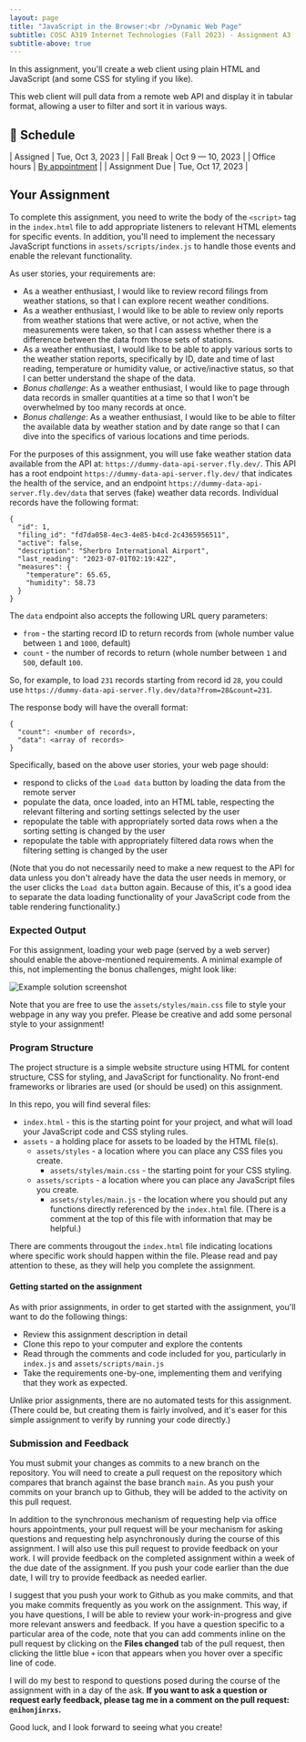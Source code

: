 ```yaml
---
layout: page
title: "JavaScript in the Browser:<br />Dynamic Web Page"
subtitle: COSC A319 Internet Technologies (Fall 2023) - Assignment A3
subtitle-above: true
---
```


In this assignment, you'll create a web client using plain HTML and JavaScript (and some CSS for styling if you like).

This web client will pull data from a remote web API and display it in tabular format, allowing a user to filter and sort it in various ways.

## 📆 Schedule

| Assigned       | Tue, Oct 3, 2023  |
| Fall Break | Oct 9 &mdash; 10, 2023 |
| Office hours   | [By appointment](https://bit.ly/mr-harvey-office-hours) |
| Assignment Due | Tue, Oct 17, 2023 |

## Your Assignment

To complete this assignment, you need to write the body of the `<script>`
tag in the `index.html` file to add appropriate listeners to relevant HTML
elements for specific events. In addition, you'll need to implement the
necessary JavaScript functions in `assets/scripts/index.js` to handle those
events and enable the relevant functionality.

As user stories, your requirements are:

- As a weather enthusiast, I would like to review record filings from weather
  stations, so that I can explore recent weather conditions.
- As a weather enthusiast, I would like to be able to review only reports
  from weather stations that were active, or not active, when the
  measurements were taken, so that I can assess whether there is a difference
  between the data from those sets of stations.
- As a weather enthusiast, I would like to be able to apply various sorts
  to the weather station reports, specifically by ID, date and time of
  last reading, temperature or humidity value, or active/inactive status,
  so that I can better understand the shape of the data.
- _Bonus challenge_: As a weather enthusiast, I would like to page through 
  data records in smaller quantities at a time so that I won't be overwhelmed
  by too many records at once.
- _Bonus challenge_: As a weather enthusiast, I would like to be able to
  filter the available data by weather station and by date range so that I
  can dive into the specifics of various locations and time periods.

For the purposes of this assignment, you will use fake weather station data
available from the API at: `https://dummy-data-api-server.fly.dev/`. This API has a root endpoint `https://dummy-data-api-server.fly.dev/` that indicates the health of the service, and an endpoint `https://dummy-data-api-server.fly.dev/data` that serves (fake) weather data records. Individual records have the following format:

```{json}
{
  "id": 1,
  "filing_id": "fd7da058-4ec3-4e85-b4cd-2c4365956511",
  "active": false,
  "description": "Sherbro International Airport",
  "last_reading": "2023-07-01T02:19:42Z",
  "measures": {
    "temperature": 65.65,
    "humidity": 58.73
  }
}
```

The `data` endpoint also accepts the following URL query parameters:

- `from` - the starting record ID to return records from (whole number value between `1` and `1000`, default)
- `count` - the number of records to return (whole number between `1` and `500`, default `100`.

So, for example, to load `231` records starting from record id `28`, you could use `https://dummy-data-api-server.fly.dev/data?from=28&count=231`.

The response body will have the overall format:

```{json}
{
  "count": <number of records>,
  "data": <array of records>
}
```

Specifically, based on the above user stories, your web page should:

- respond to clicks of the `Load data` button by loading the data from the remote server
- populate the data, once loaded, into an HTML table, respecting the relevant filtering and sorting settings selected by the user
- repopulate the table with appropriately sorted data rows when a the sorting setting is changed by the user
- repopulate the table with appropriately filtered data rows when the filtering setting is changed by the user

(Note that you do not necessarily need to make a new request to the API for data unless you don't already have the data the user needs in memory, or the user clicks the `Load data` button again. Because of this, it's a good idea to separate the data loading functionality of your JavaScript code from the table rendering functionality.)

### Expected Output

For this assignment, loading your web page (served by a web server) should enable the above-mentioned requirements. A minimal example of this, not implementing the bonus challenges, might look like:

![Example solution screenshot](../weatherdatainspector.png)

Note that you are free to use the `assets/styles/main.css` file to style your webpage in any way you prefer. Please be creative and add some personal style to your assignment!

### Program Structure

The project structure is a simple website structure using HTML for content
structure, CSS for styling, and JavaScript for functionality. No front-end
frameworks or libraries are used (or should be used) on this assignment.

In this repo, you will find several files:

- `index.html` - this is the starting point for your project, and what will
  load your JavaScript code and CSS styling rules.
- `assets` - a holding place for assets to be loaded by the HTML file(s).
  - `assets/styles` - a location where you can place any CSS files you create.
    - `assets/styles/main.css` - the starting point for your CSS styling.
  - `assets/scripts` - a location where you can place any JavaScript files you create.
    - `assets/styles/main.js` - the location where you should put any functions
      directly referenced by the `index.html` file. (There is a comment at the top of
      this file with information that may be helpful.)

There are comments througout the `index.html` file indicating locations where specific work should happen within the file. Please read and pay attention to these, as they will help you complete the assignment.

#### Getting started on the assignment

As with prior assignments, in order to get started with the assignment, you'll want to do the following things:

- Review this assignment description in detail
- Clone this repo to your computer and explore the contents
- Read through the comments and code included for you, particularly in `index.js` and `assets/scripts/main.js`
- Take the requirements one-by-one, implementing them and verifying that they work as expected.

Unlike prior assignments, there are no automated tests for this assignment. (There could be, but creating them is fairly involved, and it's easer for this simple assignment to verify by running your code directly.)

### Submission and Feedback

You must submit your changes as commits to a new branch on the repository. You will need to create a pull request on the repository which compares that branch against the base branch `main`. As you push your commits on your branch up to Github, they will be added to the activity on this pull request.

In addition to the synchronous mechanism of requesting help via office hours appointments, your pull request will be your mechanism for asking questions and requesting help asynchronously during the course of this assignment. I will also use this pull request to provide feedback on your work. I will provide feedback on the completed assignment within a week of the due date of the assignment. If you push your code earlier than the due date, I will try to provide feedback as needed earlier.

I suggest that you push your work to Github as you make commits, and that you make commits frequently as you work on the assignment. This way, if you have questions, I will be able to review your work-in-progress and give more relevant answers and feedback. If you have a question specific to a particular area of the code, note that you can add comments inline on the pull request by clicking on the **Files changed** tab of the pull request, then clicking the little blue `+` icon that appears when you hover
over a specific line of code.

I will do my best to respond to questions posed during the course of the assignment with in a day of the ask. **If you want to ask a question or request early feedback, please tag me in a comment on the pull request: `@nihonjinrxs`.**

Good luck, and I look forward to seeing what you create!
